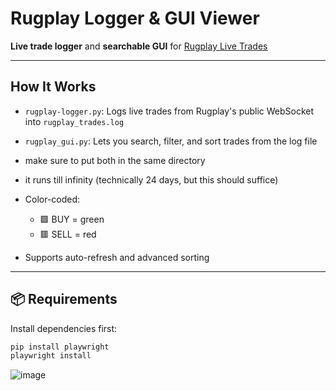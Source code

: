 #  Rugplay Logger & GUI Viewer

 **Live trade logger** and  **searchable GUI** for [Rugplay Live Trades](rugplay.com/live)

---

##  How It Works

- `rugplay-logger.py`: Logs live trades from Rugplay's public WebSocket into `rugplay_trades.log`
- `rugplay_gui.py`: Lets you search, filter, and sort trades from the log file
- make sure to put both in the same directory
- it runs till infinity (technically 24 days, but this should suffice)

- Color-coded:
  - 🟩 BUY = green
  - 🟥 SELL = red
- Supports auto-refresh and advanced sorting

---

## 📦 Requirements

Install dependencies first:

```bash
pip install playwright
playwright install
```
![image](https://cdn.discordapp.com/attachments/1378494083730772122/1378494096913727670/64D0A4B0-E8BB-4714-A33F-0771A3F725F4.png)
